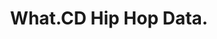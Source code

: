 ---
title: What.CD Hip Hop Data.
description: I scraped and analyzed metadata from 75,000 Hip Hop albums on What.CD.
keywords: gazelle, music, analysis
season: Autumn 2016
type: data
external_url: https://github.com/nolanbconaway/hip.hop.data
layout: post
---